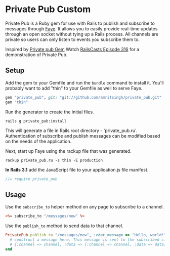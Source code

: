 # Private Pub Custom

Private Pub is a Ruby gem for use with Rails to publish and subscribe to messages through [Faye](http://faye.jcoglan.com/). It allows you to easily provide real-time updates through an open socket without tying up a Rails process. All channels are private so users can only listen to events you subscribe them to.

Inspired by [Private pub Gem](https://github.com/ryanb/private_pub)
Watch [RailsCasts Episode 316](http://railscasts.com/episodes/316-private-pub) for a demonstration of Private Pub.


## Setup

Add the gem to your Gemfile and run the `bundle` command to install it. You'll probably want to add "thin" to your Gemfile as well to serve Faye.

```ruby
gem "private_pub", git: "git://github.com/amritsingh/private_pub.git"
gem "thin"
```

Run the generator to create the initial files.

```
rails g private_pub:install
```
This will generate a file in Rails root directory - 'private_pub.ru'.
Authentication of subscribe and publish messages can be modified based on the needs of the application.


Next, start up Faye using the rackup file that was generated.

```
rackup private_pub.ru -s thin -E production
```

**In Rails 3.1** add the JavaScript file to your application.js file manifest.

```javascript
//= require private_pub
```


## Usage

Use the `subscribe_to` helper method on any page to subscribe to a channel.

```rhtml
<%= subscribe_to "/messages/new" %>
```

Use the `publish_to` method to send data to that channel.

```ruby
PrivatePub.publish_to "/messages/new", :chat_message => "Hello, world!" do |channel, data|
  # construct a message here. This message is sent to the subscribed clients e.g.
  # {:channel => channel, :data => {:channel => channel, :data => data, :time => Time.now}}
end
```

